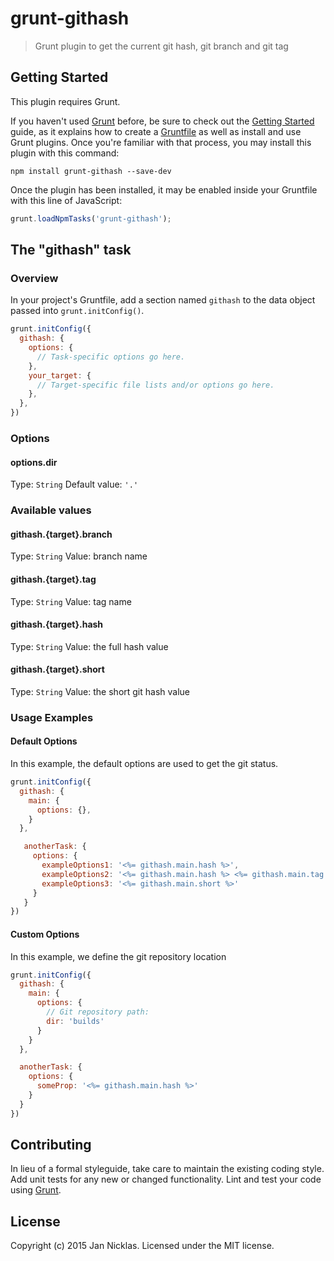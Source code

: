 # grunt-githash

> Grunt plugin to get the current git hash, git branch and git tag

## Getting Started
This plugin requires Grunt.

If you haven't used [Grunt](http://gruntjs.com/) before, be sure to check out the [Getting Started](http://gruntjs.com/getting-started) guide, as it explains how to create a [Gruntfile](http://gruntjs.com/sample-gruntfile) as well as install and use Grunt plugins. Once you're familiar with that process, you may install this plugin with this command:

```shell
npm install grunt-githash --save-dev
```

Once the plugin has been installed, it may be enabled inside your Gruntfile with this line of JavaScript:

```js
grunt.loadNpmTasks('grunt-githash');
```

## The "githash" task

### Overview
In your project's Gruntfile, add a section named `githash` to the data object passed into `grunt.initConfig()`.

```js
grunt.initConfig({
  githash: {
    options: {
      // Task-specific options go here.
    },
    your_target: {
      // Target-specific file lists and/or options go here.
    },
  },
})
```

### Options

#### options.dir
Type: `String`
Default value: `'.'`

### Available values

#### githash.{target}.branch
Type: `String`
Value: branch name

#### githash.{target}.tag
Type: `String`
Value: tag name

#### githash.{target}.hash
Type: `String`
Value: the full hash value

#### githash.{target}.short
Type: `String`
Value: the short git hash value

### Usage Examples

#### Default Options

In this example, the default options are used to get the git status.

```js
grunt.initConfig({
  githash: {
    main: {
      options: {},
    }
  },

   anotherTask: {
     options: {
       exampleOptions1: '<%= githash.main.hash %>',
       exampleOptions2: '<%= githash.main.hash %> <%= githash.main.tag %> <%= githash.main.branch %>',
       exampleOptions3: '<%= githash.main.short %>'
     }
   }
})
```

#### Custom Options

In this example, we define the git repository location

```js
grunt.initConfig({
  githash: {
    main: {
      options: {
        // Git repository path:
        dir: 'builds'
      }
    }
  },

  anotherTask: {
    options: {
      someProp: '<%= githash.main.hash %>'
    }
  }
})
```

## Contributing
In lieu of a formal styleguide, take care to maintain the existing coding style. Add unit tests for any new or changed functionality. Lint and test your code using [Grunt](http://gruntjs.com/).

## License
Copyright (c) 2015 Jan Nicklas. Licensed under the MIT license.
